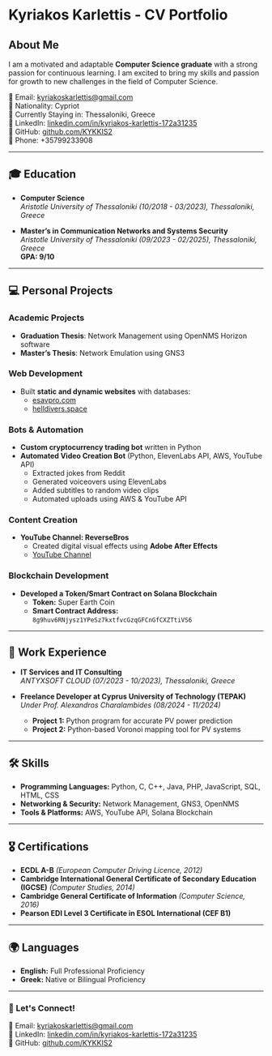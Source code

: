 # Kyriakos Karlettis - CV Portfolio

## About Me
I am a motivated and adaptable **Computer Science graduate** with a strong passion for continuous learning. I am excited to bring my skills and passion for growth to new challenges in the field of Computer Science.

📧 Email: [kyriakoskarlettis@gmail.com](mailto:kyriakoskarlettis@gmail.com)  
🎌 Nationality: Cypriot                                                                                 
📍 Currently Staying in: Thessaloniki, Greece                                                                                                              
🔗 LinkedIn: [linkedin.com/in/kyriakos-karlettis-172a31235](https://www.linkedin.com/in/kyriakos-karlettis-172a31235/)  
🔗 GitHub: [github.com/KYKKIS2](https://github.com/KYKKIS2)                                                                                                
📱 Phone: +35799233908

---

## 🎓 Education

- **Computer Science**  
  *Aristotle University of Thessaloniki (10/2018 - 03/2023), Thessaloniki, Greece*

- **Master’s in Communication Networks and Systems Security**  
  *Aristotle University of Thessaloniki (09/2023 - 02/2025), Thessaloniki, Greece*  
  **GPA: 9/10**

---

## 💻 Personal Projects

### Academic Projects
- **Graduation Thesis**: Network Management using OpenNMS Horizon software  
- **Master’s Thesis**: Network Emulation using GNS3  

### Web Development
- Built **static and dynamic websites** with databases:  
  - [esavpro.com](https://www.esavpro.com)  
  - [helldivers.space](https://www.helldivers.space)  

### Bots & Automation
- **Custom cryptocurrency trading bot** written in Python  
- **Automated Video Creation Bot** (Python, ElevenLabs API, AWS, YouTube API)  
  - Extracted jokes from Reddit  
  - Generated voiceovers using ElevenLabs  
  - Added subtitles to random video clips  
  - Automated uploads using AWS & YouTube API  

### Content Creation
- **YouTube Channel: ReverseBros**  
  - Created digital visual effects using **Adobe After Effects**  
  - [YouTube Channel](https://www.youtube.com/@reversebros1510)  

### Blockchain Development
- **Developed a Token/Smart Contract on Solana Blockchain**  
  - **Token:** Super Earth Coin  
  - **Smart Contract Address:** `8g9huv6RNjysz1YPeSz7kxtfvcGzqGFCnGfCXZTtiVS6`  

---

## 🏢 Work Experience

- **IT Services and IT Consulting**  
  *ANTYXSOFT CLOUD (07/2023 - 10/2023), Thessaloniki, Greece*  

- **Freelance Developer at Cyprus University of Technology (TEPAK)**  
  *Under Prof. Alexandros Charalambides (08/2024 - 11/2024)*  
  - **Project 1:** Python program for accurate PV power prediction  
  - **Project 2:** Python-based Voronoi mapping tool for PV systems  

---

## 🛠 Skills

- **Programming Languages:** Python, C, C++, Java, PHP, JavaScript, SQL, HTML, CSS  
- **Networking & Security:** Network Management, GNS3, OpenNMS  
- **Tools & Platforms:** AWS, YouTube API, Solana Blockchain  

---

## 🎖 Certifications

- **ECDL A-B** *(European Computer Driving Licence, 2012)*  
- **Cambridge International General Certificate of Secondary Education (IGCSE)** *(Computer Studies, 2014)*  
- **Cambridge General Certificate of Information** *(Computer Science, 2016)*  
- **Pearson EDI Level 3 Certificate in ESOL International (CEF B1)**  

---

## 🌍 Languages

- **English:** Full Professional Proficiency  
- **Greek:** Native or Bilingual Proficiency  

---

### 📌 Let's Connect!

📧 Email: [kyriakoskarlettis@gmail.com](mailto:kyriakoskarlettis@gmail.com)  
🔗 LinkedIn: [linkedin.com/in/kyriakos-karlettis-172a31235](https://www.linkedin.com/in/kyriakos-karlettis-172a31235/)  
🔗 GitHub: [github.com/KYKKIS2](https://github.com/KYKKIS2)  
